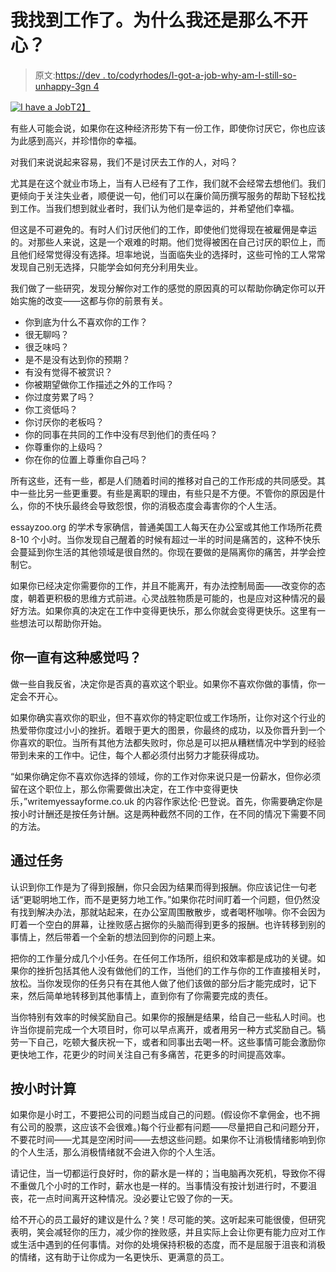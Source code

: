 # 我找到工作了。为什么我还是那么不开心？

> 原文:[https://dev . to/codyrhodes/I-got-a-job-why-am-I-still-so-unhappy-3gn 4](https://dev.to/codyrhodes/i-got-a-job-why-am-i-still-so-unhappy-3gn4)

[![I have a Job](../Images/59c711e0ac1d11e912cedf4a7af3a02e.png "I Have A Job")T2】](https://res.cloudinary.com/practicaldev/image/fetch/s--bdEQBt5o--/c_limit%2Cf_auto%2Cfl_progressive%2Cq_auto%2Cw_880/https://i.ibb.co/G7wLxqM/FPM-2019-Dog-Twitter-No-Text-Eng.png)

有些人可能会说，如果你在这种经济形势下有一份工作，即使你讨厌它，你也应该为此感到高兴，并珍惜你的幸福。

对我们来说说起来容易，我们不是讨厌去工作的人，对吗？

尤其是在这个就业市场上，当有人已经有了工作，我们就不会经常去想他们。我们更倾向于关注失业者，顺便说一句，他们可以在廉价简历撰写服务的帮助下轻松找到工作。当我们想到就业者时，我们认为他们是幸运的，并希望他们幸福。

但这是不可避免的。有时人们讨厌他们的工作，即使他们觉得现在被雇佣是幸运的。对那些人来说，这是一个艰难的时期。他们觉得被困在自己讨厌的职位上，而且他们经常觉得没有选择。坦率地说，当面临失业的选择时，这些可怜的工人常常发现自己别无选择，只能学会如何充分利用失业。

我们做了一些研究，发现分解你对工作的感觉的原因真的可以帮助你确定你可以开始实施的改变——这都与你的前景有关。

*   你到底为什么不喜欢你的工作？
*   很无聊吗？
*   很乏味吗？
*   是不是没有达到你的预期？
*   有没有觉得不被赏识？
*   你被期望做你工作描述之外的工作吗？
*   你过度劳累了吗？
*   你工资低吗？
*   你讨厌你的老板吗？
*   你的同事在共同的工作中没有尽到他们的责任吗？
*   你尊重你的上级吗？
*   你在你的位置上尊重你自己吗？

所有这些，还有一些，都是人们随着时间的推移对自己的工作形成的共同感受。其中一些比另一些更重要。有些是离职的理由，有些只是不方便。不管你的原因是什么，你的不快乐最终会导致怨恨，你的消极态度会毒害你的个人生活。

essayzoo.org 的学术专家确信，普通美国工人每天在办公室或其他工作场所花费 8-10 个小时。当你发现自己醒着的时候有超过一半的时间是痛苦的，这种不快乐会蔓延到你生活的其他领域是很自然的。你现在要做的是隔离你的痛苦，并学会控制它。

如果你已经决定你需要你的工作，并且不能离开，有办法控制局面——改变你的态度，朝着更积极的思维方式前进。心灵战胜物质是可能的，也是应对这种情况的最好方法。如果你真的决定在工作中变得更快乐，那么你就会变得更快乐。这里有一些想法可以帮助你开始。

## [](#have-you-always-felt-this-way)你一直有这种感觉吗？

做一些自我反省，决定你是否真的喜欢这个职业。如果你不喜欢你做的事情，你一定会不开心。

如果你确实喜欢你的职业，但不喜欢你的特定职位或工作场所，让你对这个行业的热爱带你度过小小的挫折。着眼于更大的图景，你最终的成功，以及你晋升到一个你喜欢的职位。当所有其他方法都失败时，你总是可以把从糟糕情况中学到的经验带到未来的工作中。记住，每个人都必须付出努力才能获得成功。

“如果你确定你不喜欢你选择的领域，你的工作对你来说只是一份薪水，但你必须留在这个职位上，那么你需要做出决定，在工作中变得更快乐，”writemyessayforme.co.uk 的内容作家达伦·巴登说。首先，你需要确定你是按小时计酬还是按任务计酬。这是两种截然不同的工作，在不同的情况下需要不同的方法。

## [](#by-the-task)通过任务

认识到你工作是为了得到报酬，你只会因为结果而得到报酬。你应该记住一句老话“更聪明地工作，而不是更努力地工作。”如果你花时间盯着一个问题，但仍然没有找到解决办法，那就站起来，在办公室周围散散步，或者喝杯咖啡。你不会因为盯着一个空白的屏幕，让挫败感占据你的头脑而得到更多的报酬。也许转移到别的事情上，然后带着一个全新的想法回到你的问题上来。

把你的工作量分成几个小任务。在任何工作场所，组织和效率都是成功的关键。如果你的挫折包括其他人没有做他们的工作，当他们的工作与你的工作直接相关时，放松。当你发现你的任务只有在其他人做了他们该做的部分后才能完成时，记下来，然后简单地转移到其他事情上，直到你有了你需要完成的责任。

当你特别有效率的时候奖励自己。如果你的报酬是结果，给自己一些私人时间。也许当你提前完成一个大项目时，你可以早点离开，或者用另一种方式奖励自己。犒劳一下自己，吃顿大餐庆祝一下，或者和同事出去喝一杯。这些事情可能会激励你更快地工作，花更少的时间关注自己有多痛苦，花更多的时间提高效率。

## [](#by-the-hour)按小时计算

如果你是小时工，不要把公司的问题当成自己的问题。(假设你不拿佣金，也不拥有公司的股票，这应该不会很难。)每个行业都有问题——尽量把自己和问题分开，不要花时间——尤其是空闲时间——去想这些问题。如果你不让消极情绪影响到你的个人生活，那么消极情绪就不会进入你的个人生活。

请记住，当一切都运行良好时，你的薪水是一样的；当电脑再次死机，导致你不得不重做几个小时的工作时，薪水也是一样的。当事情没有按计划进行时，不要沮丧，花一点时间离开这种情况。没必要让它毁了你的一天。

给不开心的员工最好的建议是什么？笑！尽可能的笑。这听起来可能很傻，但研究表明，笑会减轻你的压力，减少你的挫败感，并且实际上会让你更有能力应对工作或生活中遇到的任何事情。对你的处境保持积极的态度，而不是屈服于沮丧和消极的情绪，这有助于让你成为一名更快乐、更满意的员工。